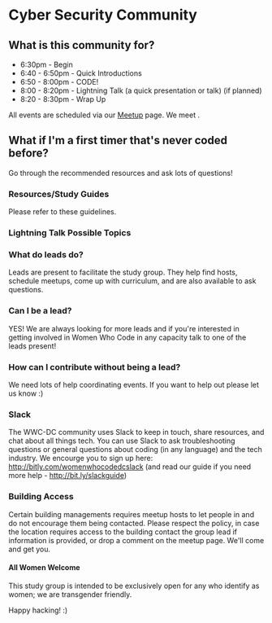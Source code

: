 # Cyber Security Community

## What is this community for?

<INSERT DESCRIPTION HERE>

* 6:30pm  - Begin
* 6:40 - 6:50pm - Quick Introductions
* 6:50 - 8:00pm - CODE!
* 8:00 - 8:20pm - Lightning Talk (a quick presentation or talk) (if planned)
* 8:20 - 8:30pm - Wrap Up

All events are scheduled via our [Meetup](http://www.meetup.com/Women-Who-Code-DC/) page. We meet <INSERT TIME FRAME>.

## What if I'm a first timer that's never coded before?

<INSERT GUIDE HERE> Go through the recommended resources and ask lots of questions!

### Resources/Study Guides
Please refer to these guidelines.

<INSERT GUIDES>

### Lightning Talk Possible Topics

<INSERT TOPICS>

### What do leads do?

Leads are present to facilitate the study group. They help find hosts, schedule meetups, come up with curriculum, and are also available to ask questions.

### Can I be a lead?

YES! We are always looking for more leads and if you're interested in getting involved in Women Who Code in any capacity talk to one of the leads present!

### How can I contribute without being a lead?

We need lots of help coordinating events. If you want to help out please let us know :)

### Slack

The WWC-DC community uses Slack to keep in touch, share resources, and chat about all things tech. You can use Slack to ask troubleshooting questions or general questions about coding (in any language) and the tech industry. We encourge you to sign up here:  http://bitly.com/womenwhocodedcslack (and read our guide if you need more help - http://bit.ly/slackguide)

### Building Access

Certain building managements requires meetup hosts to let people in and do not encourage them being contacted. Please respect the policy, in case the location requires access to the building contact the group lead if information is provided, or drop a comment on the meetup page. We'll come and get you.

#### All Women Welcome

This study group is intended to be exclusively open for any who identify as women; we are transgender friendly.

Happy hacking! :)
